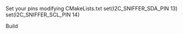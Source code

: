Set your pins modifying CMakeLists.txt
  set(I2C_SNIFFER_SDA_PIN 13)
  set(I2C_SNIFFER_SCL_PIN 14)

Build

